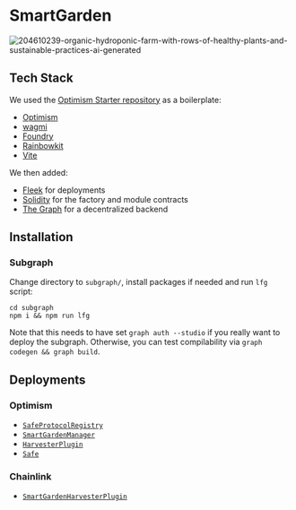 # SmartGarden

![204610239-organic-hydroponic-farm-with-rows-of-healthy-plants-and-sustainable-practices-ai-generated](https://github.com/onchainification/smartgarden/assets/2835259/479b4572-0df7-4123-9891-8fb11d5b7fe3)

## Tech Stack

We used the [Optimism Starter repository](https://github.com/ethereum-optimism/optimism-starter) as a boilerplate:

- [Optimism](https://github.com/ethereum-optimism)
- [wagmi](https://wagmi.sh)
- [Foundry](https://book.getfoundry.sh/)
- [Rainbowkit](https://www.rainbowkit.com/)
- [Vite](https://vitejs.dev/)

We then added:

- [Fleek](https://fleek.co/) for deployments
- [Solidity](https://soliditylang.org/) for the factory and module contracts
- [The Graph](https://thegraph.com/) for a decentralized backend

## Installation

### Subgraph

Change directory to `subgraph/`, install packages if needed and run `lfg` script:

```
cd subgraph
npm i && npm run lfg
```

Note that this needs to have set `graph auth --studio` if you really want to deploy the subgraph. Otherwise, you can test compilability via `graph codegen && graph build`.

## Deployments

### Optimism

- [`SafeProtocolRegistry`](https://optimistic.etherscan.io/address/0xe0142a586ac163ddf8e4ab2af4607cd0f8943710)
- [`SmartGardenManager`](https://optimistic.etherscan.io/address/0xfd20c63554a9916816dc5e5df596a0333185f263)
- [`HarvesterPlugin`](https://optimistic.etherscan.io/address/0xf249209905ed226966e956c104baf8c766d47706)
- [`Safe`](https://optimistic.etherscan.io/address/0xF55aB9D6eaaB0614073cC1da5C29b093F6e3Aebc)

### Chainlink

- [`SmartGardenHarvesterPlugin`](https://automation.chain.link/optimism/15275435444678090841310445038221187480372252783087795255404194648563901208280)
